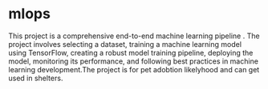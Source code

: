 # mlops
 This project is a comprehensive end-to-end machine learning pipeline . The project involves selecting a dataset, training a machine learning model using TensorFlow, creating a robust model training pipeline, deploying the model, monitoring its performance, and following best practices in machine learning development.The project is for pet adobtion likelyhood  and can get used in shelters.
